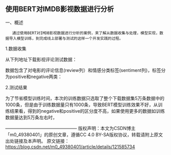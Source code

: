 ## 使用BERT对IMDB影视数据进行分析


一、概述

       通过使用BERT对IMDB影视数据进行分析的案例，来了解从数据收集与处理，模型实现，数据导入模型训练，到完成线上部署与测试的这样一个开发实践的过程。

1.数据收集

从下列地址下载影视评论测试数据：

 数据包含了对电影的评论信息(review列）和情感分类标签(sentiment列)，标签分为positive和negative两类：

 2.测试结果

为了节省模型训练时间，本次的训练数据只选取了整个下载数据集5万条数据中的1000条，但是由于训练数据量只有1000条，导致BERT模型训练效果不好，从训练结果看，得到的negative和positive的区分度不高，如果使用更多的数据如训练数据量达到5万条左右时，

————————————————
版权声明：本文为CSDN博主「m0_49380401」的原创文章，遵循CC 4.0 BY-SA版权协议，转载请附上原文出处链接及本声明。
原文链接：https://blog.csdn.net/m0_49380401/article/details/121585734
